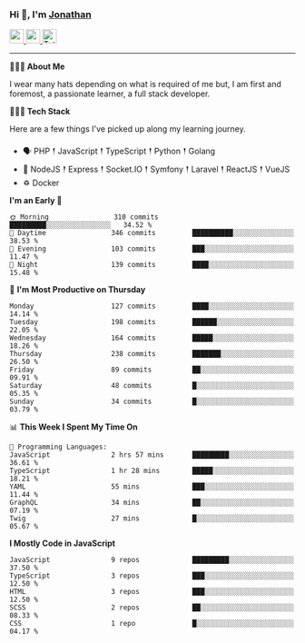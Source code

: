 ### Hi 👋, I'm [Jonathan](https://jonathan-d.ch) 

<p>
  <a href="https://www.linkedin.com/in/jdebetaz">
    <img src="https://img.shields.io/badge/linkedin-%230077B5.svg?&style=for-the-badge&logo=linkedin&logoColor=white" height=25>
  </a>
  <a href="https://www.instagram.com/jdebetaz/">
    <img src="https://img.shields.io/badge/instagram-%23E4405F.svg?&style=for-the-badge&logo=instagram&logoColor=white" height=25>
  </a>
  <a href="https://wakatime.com/@5c95ead1-71ee-4ecc-9a32-6c2b293dd432">
    <img src="https://wakatime.com/badge/user/5c95ead1-71ee-4ecc-9a32-6c2b293dd432.svg?style=for-the-badge" height=25 alt="Total time coded since Aug 23 2019" />
  </a>
</p>

-------

**🙋🏻‍♂️ About Me** 

<p>I wear many hats depending on what is required of me but, I am first and foremost, a passionate learner, a full stack developer.</p>

**👨🏻‍💻 Tech Stack** 

<p>Here are a few things I've picked up along my learning journey.</p>

- 🗣 PHP 𒑰 JavaScript 𒑰 TypeScript 𒑰 Python 𒑰 Golang
- 🎒 NodeJS 𒑰 Express 𒑰 Socket.IO 𒑰 Symfony 𒑰 Laravel 𒑰 ReactJS 𒑰 VueJS
- ♽ Docker

<!--START_SECTION:waka-->
**I'm an Early 🐤** 

```text
🌞 Morning                310 commits         █████████░░░░░░░░░░░░░░░░   34.52 % 
🌆 Daytime                346 commits         ██████████░░░░░░░░░░░░░░░   38.53 % 
🌃 Evening                103 commits         ███░░░░░░░░░░░░░░░░░░░░░░   11.47 % 
🌙 Night                  139 commits         ████░░░░░░░░░░░░░░░░░░░░░   15.48 % 
```
📅 **I'm Most Productive on Thursday** 

```text
Monday                   127 commits         ████░░░░░░░░░░░░░░░░░░░░░   14.14 % 
Tuesday                  198 commits         ██████░░░░░░░░░░░░░░░░░░░   22.05 % 
Wednesday                164 commits         █████░░░░░░░░░░░░░░░░░░░░   18.26 % 
Thursday                 238 commits         ███████░░░░░░░░░░░░░░░░░░   26.50 % 
Friday                   89 commits          ██░░░░░░░░░░░░░░░░░░░░░░░   09.91 % 
Saturday                 48 commits          █░░░░░░░░░░░░░░░░░░░░░░░░   05.35 % 
Sunday                   34 commits          █░░░░░░░░░░░░░░░░░░░░░░░░   03.79 % 
```


📊 **This Week I Spent My Time On** 

```text
💬 Programming Languages: 
JavaScript               2 hrs 57 mins       █████████░░░░░░░░░░░░░░░░   36.61 % 
TypeScript               1 hr 28 mins        █████░░░░░░░░░░░░░░░░░░░░   18.21 % 
YAML                     55 mins             ███░░░░░░░░░░░░░░░░░░░░░░   11.44 % 
GraphQL                  34 mins             ██░░░░░░░░░░░░░░░░░░░░░░░   07.19 % 
Twig                     27 mins             █░░░░░░░░░░░░░░░░░░░░░░░░   05.67 % 
```

**I Mostly Code in JavaScript** 

```text
JavaScript               9 repos             █████████░░░░░░░░░░░░░░░░   37.50 % 
TypeScript               3 repos             ███░░░░░░░░░░░░░░░░░░░░░░   12.50 % 
HTML                     3 repos             ███░░░░░░░░░░░░░░░░░░░░░░   12.50 % 
SCSS                     2 repos             ██░░░░░░░░░░░░░░░░░░░░░░░   08.33 % 
CSS                      1 repo              █░░░░░░░░░░░░░░░░░░░░░░░░   04.17 % 
```




<!--END_SECTION:waka-->
